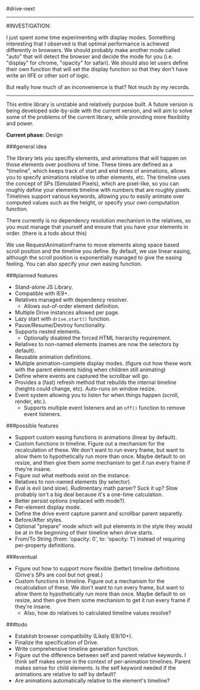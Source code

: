 #drive-next

---

#INVESTIGATION:

I just spent some time experimenting with display modes. Something interesting
that I observed is that optimal performance is achieved differently in browsers.
We should probably make another mode called "auto" that will detect the browser
and decide the mode for you (i.e. "display" for chrome, "opacity" for safari).
We should also let users define their own function that will set the display
function so that they don't have write an IIFE or other sort of logic.

But really how much of an inconvenience is that? Not much by my records.

---

This entire library is unstable and relatively purpose built. A future version is being developed side-by-side with the current version, and will aim to solve some of the problems of the current library, while providing more flexibility and power.

**Current phase:** Design

###general idea

The library lets you specifiy elements, and animations that will happen on those elements over positions of time.
These times are defined as a "timeline", which keeps track of start and end times of animations, allows you to specify animations relative to other elements, etc.
The timeline uses the concept of SPs (Simulated Pixels), which are pixel-like, so you can roughly define your elements timeline with numbers that are roughly pixels.
Timelines support various keywords, allowing you to easily animate over computed values such as the height, or specify your own computation function.

There currently is no dependency resolution mechanism in the relatives, so you must manage that yourself and ensure that you have your elements in order. (there is a todo about this)

We use RequestAnimationFrame to move elements along space based scroll position and the timeline you define. By default, we use linear easing, although the scroll position is exponentially managed to give the easing feeling. You can also specify your own easing function.

###planned features

- Stand-alone JS Library.
- Compatible with IE9+.
- Relatives managed with dependency resolver.
  - Allows out-of-order element definition.
- Multiple Drive instances allowed per page.
- Lazy start with `drive.start()` function.
- Pause/Resume/Destroy functionality.
- Supports nested elements.
  - Optionally disabled the forced HTML hierarchy requirement.
- Relatives to non-named elements (names are now the selectors by default).
- Reusable animation definitions.
- Multiple animation-complete display modes. (figure out how these work with the parent elements hiding when children still animating)
- Define where events are captured the scrollbar will go.
- Provides a (fast) refresh method that rebuilds the internal timeline (heights could change, etc). Auto-runs on window resize.
- Event system allowing you to listen for when things happen (scroll, render, etc.).
  - Supports multiple event listeners and an `off()` function to remove event listeners.

###possible features

- Support custom easing functions in animations (linear by default).
- Custom functions in timeline. Figure out a mechanism for the recalculation of these. We don't want to run every frame, but want to allow them to hypothetically run more than once. Maybe default to on resize, and then give them some mechanism to get it run every frame if they're insane.
- Figure out what methods exist on the instance.
- Relatives to non-named elements (by selector).
- Eval is evil (and slow). Rudimentary math parser? Suck it up? Slow probably isn't a big deal because it's a one-time calculation.
- Better persist options (replaced with mode?).
- Per-element display mode.
- Define the drive event capture parent and scrollbar parent separetly.
- Before/After styles.
- Optional "prepare" mode which will put elements in the style they would be at in the beginning of their timeline when drive starts.
- From/To String (from: 'opacity: 0', to: 'opacity: 1') instead of requiring per-property definitions.

###eventual

- Figure out how to support more flexible (better) timeline definitions (Drive's SPs are cool but not great.)
- Custom functions in timeline. Figure out a mechanism for the recalculation of these. We don't want to run every frame, but want to allow them to hypothetically run more than once. Maybe default to on resize, and then give them some mechanism to get it run every frame if they're insane.
  - Also, how do relatives to calculated timeline values resolve?


###todo

- Establish browser compatibility (Likely IE9/10+).
- Finalize the specification of Drive.
- Write comprehensive timeline generation function.
- Figure out the difference between self and parent relative keywords. I think self makes sense in the context of per-animation timelines. Parent makes sense for child elements. Is the self keyword needed if the animations are relative to self by default?
- Are animations automatically relative to the element's timeline?
